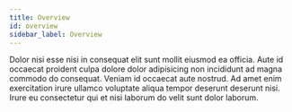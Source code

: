 ```yaml
---
title: Overview
id: overview
sidebar_label: Overview
---
```


Dolor nisi esse nisi in consequat elit sunt mollit eiusmod ea officia. Aute id occaecat proident culpa dolore dolor adipisicing non incididunt ad magna commodo do consequat. Veniam id occaecat aute nostrud. Ad amet enim exercitation irure ullamco voluptate aliqua tempor deserunt deserunt nisi. Irure eu consectetur qui et nisi laborum do velit sunt dolor laborum.

